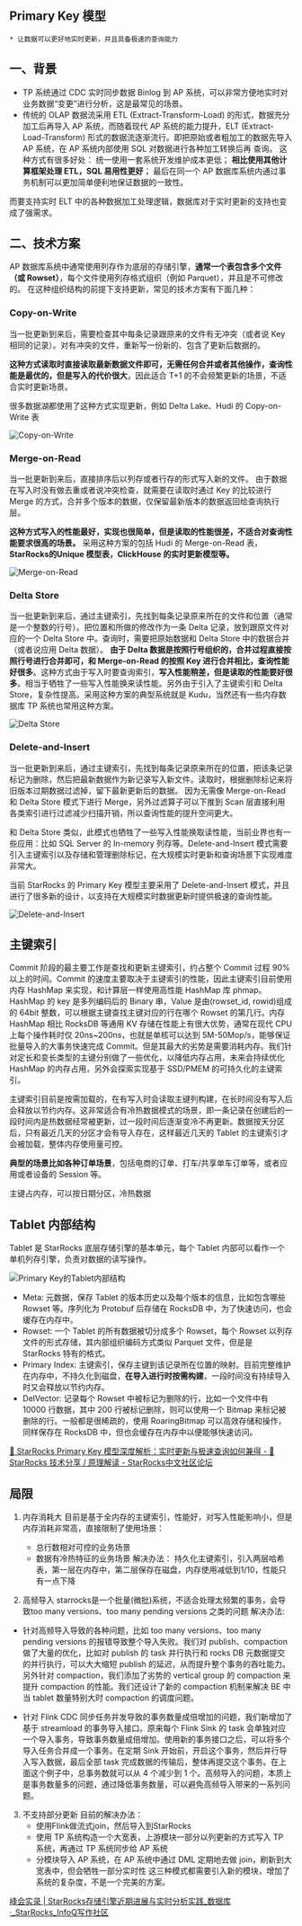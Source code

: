 ## Primary Key 模型 
    * 让数据可以更好地实时更新，并且具备极速的查询能力

## 一、背景
* TP 系统通过 CDC 实时同步数据 Binlog 到 AP 系统，可以非常方便地实时对业务数据“变更”进行分析，这是最常见的场景。
* 传统的 OLAP 数据流采用 ETL (Extract-Transform-Load) 的形式，数据充分加工后再导入 AP 系统，而随着现代 AP 系统的能力提升，ELT (Extract-Load-Transform) 形式的数据流逐渐流行。即把原始或者粗加工的数据先导入 AP 系统，在 AP 系统内部使用 SQL 对数据进行各种加工转换后再
查询。
    这种方式有很多好处：
    统一使用一套系统开发维护成本更低；
    **相比使用其他计算框架处理 ETL，SQL 易用性更好**；
    最后在同一个 AP 数据库系统内通过事务机制可以更加简单便利地保证数据的一致性。
 
 而要支持实时 ELT 中的各种数据加工处理逻辑，数据库对于实时更新的支持也变成了强需求。

## 二、技术方案
AP 数据库系统中通常使用列存作为底层的存储引擎，**通常一个表包含多个文件（或 Rowset）**，每个文件使用列存格式组织（例如 Parquet），并且是不可修改的。
在这种组织结构的前提下支持更新，常见的技术方案有下面几种：

### Copy-on-Write
当一批更新到来后，需要检查其中每条记录跟原来的文件有无冲突（或者说 Key 相同的记录）。对有冲突的文件，重新写一份新的、包含了更新后数据的。

**这种方式读取时直接读取最新数据文件即可，无需任何合并或者其他操作，查询性能是最优的，但是写入的代价很大**，因此适合 T+1 的不会频繁更新的场景，不适合实时更新场景。

很多数据湖都使用了这种方式实现更新，例如 Delta Lake、Hudi 的 Copy-on-Write 表

![Copy-on-Write](https://cdn-forum.starrocks.com/optimized/2X/3/373a2c7eeec380f8fea3f12592f8135a4c36dbc8_2_634x500.png)

### Merge-on-Read
当一批更新到来后，直接排序后以列存或者行存的形式写入新的文件。
由于数据在写入时没有做去重或者说冲突检查，就需要在读取时通过 Key 的比较进行 Merge 的方式，合并多个版本的数据，仅保留最新版本的数据返回给查询执行层。

**这种方式写入的性能最好，实现也很简单，但是读取的性能很差，不适合对查询性能要求很高的场景。**
采用这种方案的包括 Hudi 的 Merge-on-Read 表，**StarRocks的Unique 模型表，ClickHouse 的实时更新模型等。**

![Merge-on-Read](https://cdn-forum.starrocks.com/optimized/2X/a/a53216799fe3e557e418ff795c3b383dbabab401_2_596x500.png)


### Delta Store
当一批更新到来后，通过主键索引，先找到每条记录原来所在的文件和位置（通常是一个整数的行号）。把位置和所做的修改作为一条 Delta 记录，放到跟原文件对应的一个 Delta Store 中。查询时，需要把原始数据和 Delta Store 中的数据合并（或者说应用 Delta 数据）。
**由于 Delta 数据是按照行号组织的，合并过程直接按照行号进行合并即可，和 Merge-on-Read 的按照 Key 进行合并相比，查询性能好很多**。这种方式由于写入时要查询索引，**写入性能稍差，但是读取的性能要好很多**。相当于牺牲了一些写入性能换来读性能。另外由于引入了主键索引和 Delta Store，复杂性提高。采用这种方案的典型系统就是 Kudu，当然还有一些内存数据库 TP 系统也常用这种方案。

![Delta Store](https://cdn-forum.starrocks.com/optimized/2X/1/141d35356e077ed8bc95b8a15d00ca7b998f43bb_2_423x500.png)

### Delete-and-Insert
当一批更新到来后，通过主键索引，先找到每条记录原来所在的位置，把该条记录标记为删除，然后把最新数据作为新记录写入新文件。读取时，根据删除标记来将旧版本过期数据过滤掉，留下最新更新后的数据。
因为无需像 Merge-on-Read 和 Delta Store 模式下进行 Merge，另外过滤算子可以下推到 Scan 层直接利用各类索引进行过滤减少扫描开销，所以查询性能的提升空间更大。

和 Delta Store 类似，此模式也牺牲了一些写入性能换取读性能，当前业界也有一些应用：比如 SQL Server 的 In-memory 列存等。Delete-and-Insert 模式需要引入主键索引以及存储和管理删除标记，在大规模实时更新和查询场景下实现难度非常大。

当前 StarRocks 的 Primary Key 模型主要采用了 Delete-and-Insert 模式，并且进行了很多新的设计，以支持在大规模实时数据更新时提供极速的查询性能。

![Delete-and-Insert](https://cdn-forum.starrocks.com/optimized/2X/5/50cbb00b8258373a2bf06f62e1cb929d8d1d7c1b_2_423x500.png)


## 主键索引
Commit 阶段的最主要工作是查找和更新主键索引，约占整个 Commit 过程 90% 以上的时间。Commit 的速度主要取决于主键索引的性能，因此主键索引目前使用内存 HashMap 来实现，和计算层一样使用高性能 HashMap 库 phmap。HashMap 的 key 是多列编码后的 Binary 串，Value 是由(rowset_id, rowid)组成的 64bit 整数，可以根据主键查找主键对应的行在哪个 Rowset 的第几行。内存 HashMap 相比 RocksDB 等通用 KV 存储在性能上有很大优势，通常在现代 CPU 上每个操作耗时仅 20ns~200ns，也就是单核可以达到 5M-50Mop/s，能够保证批量导入的大事务快速完成 Commit。但是其最大的劣势是需要消耗内存。我们针对定长和变长类型的主键分别做了一些优化，以降低内存占用，未来会持续优化 HashMap 的内存占用，另外会探索实现基于 SSD/PMEM 的可持久化的主键索引。

主键索引目前是按需加载的，在有写入时会读取主键列构建，在长时间没有写入后会释放以节约内存。这非常适合有冷热数据模式的场景，即一条记录在创建后的一段时间内是热数据经常被更新，过一段时间后逐渐变冷不再更新。数据按天分区后，只有最近几天的分区才会有导入存在，这样最近几天的 Tablet 的主键索引才会被加载，整体内存使用量可控。

**典型的场景比如各种订单场景**，包括电商的订单、打车/共享单车订单等，或者应用或者设备的 Session 等。

主键占内存，可以按日期分区，冷热数据


## Tablet 内部结构

Tablet 是 StarRocks 底层存储引擎的基本单元，每个 Tablet 内部可以看作一个单机列存引擎，负责对数据的读写操作。

![Primary Key的Tablet内部结构](https://cdn-forum.starrocks.com/optimized/2X/9/9cab296d94c046178d4f861e4feacc53917262b2_2_690x298.png)

* Meta: 元数据，保存 Tablet 的版本历史以及每个版本的信息，比如包含哪些 Rowset 等。序列化为 Protobuf 后存储在 RocksDB 中，为了快速访问，也会缓存在内存中。
* Rowset: 一个 Tablet 的所有数据被切分成多个 Rowset，每个 Rowset 以列存文件的形式存储，其内部组织编码方式类似 Parquet 文件，但是是 StarRocks 特有的格式。
* Primary Index: 主键索引，保存主键到该记录所在位置的映射。目前完整维护在内存中，不持久化到磁盘，**在导入进行时按需构建**，一段时间没有持续导入时又会释放以节约内存。
* DelVector: 记录每个 Rowset 中被标记为删除的行，比如一个文件中有 10000 行数据，其中 200 行被标记删除，则可以使用一个 Bitmap 来标记被删除的行。一般都是很稀疏的，使用 RoaringBitmap 可以高效存储和操作，同样保存在 RocksDB 中，但也会缓存在内存中以便能够快速访问。



[📖 StarRocks Primary Key 模型深度解析：实时更新与极速查询如何兼得 - 🙌 StarRocks 技术分享 / 原理解读 - StarRocks中文社区论坛](https://forum.mirrorship.cn/t/topic/2305)


## 局限
1. 内存消耗大
    目前是基于全内存的主键索引，性能好，对写入性能影响小，但是内存消耗非常高，直接限制了使用场景：
    * 总行数相对可控的业务场景
    * 数据有冷热特征的业务场景
解决办法：
    持久化主键索引，引入两层哈希表，第一层在内存中，第二层保存在磁盘，内存使用减低到1/10，性能只有一点下降

2. 高频导入
    starrocks是一个批量(微批)系统，不适合处理太频繁的事务，会导致too many versions、too many pending versions 之类的问题
解决办法:

* 针对高频导入导致的各种问题，比如 too many versions、too many pending versions 的报错导致整个导入失败。我们对 publish、compaction 做了大量的优化，比如对 publish 的 task 并行执行和 rocks DB 元数据提交的并行执行，可以大大缩短 publish 的延迟，从而提升整个事务的吞吐能力。另外针对 compaction，我们添加了劣势的 vertical group 的 compaction 来提升 compaction 的性能。我们还设计了新的 compaction 机制来解决 BE 中当 tablet 数量特别大时 compaction 的调度问题。

* 针对 Flink CDC 同步任务并发导致的事务数量成倍增加的问题，我们新增加了基于 streamload 的事务导入接口。原来每个 Flink Sink 的 task 会单独对应一个导入事务，导致事务数量成倍增加。使用新的事务接口之后，可以将多个导入任务合并成一个事务。在定期 Sink 开始前，开启这个事务，然后并行导入写入数据，最后全部 task 完成数据的传输后，整体再提交这个事务。在上面这个例子中，总事务数就可以从 4 个减少到 1 个。高频导入的问题，本质上是事务数量多的问题，通过降低事务数量，可以避免高频导入带来的一系列问题。

3. 不支持部分更新
目前的解决办法：
    * 使用Flink做流式join，然后导入到StarRocks
    * 使用 TP 系统构造一个大宽表，上游模块一部分以列更新的方式写入 TP 系统，再通过 TP 系统同步给 AP 系统
    * 分模块导入 AP 系统，在 AP 系统中通过 DML 定期地去做 join，刷新到大宽表中，但会牺牲一部分实时性
这三种模式都需要引入新的模块，增加了系统的复杂度，不是一个完美的方案。

[峰会实录 | StarRocks存储引擎近期进展与实时分析实践\_数据库·\_StarRocks\_InfoQ写作社区](https://xie.infoq.cn/article/618154e316757be22fccca899)